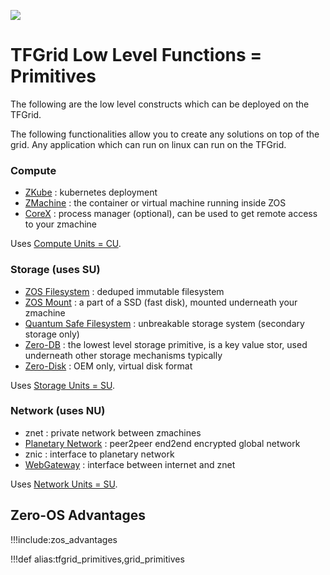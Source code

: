 ![](img/layer0_.jpg)

# TFGrid Low Level Functions = Primitives

The following are the low level constructs which can be deployed on the TFGrid.

The following functionalities allow you to create any solutions on top of the grid.
Any application which can run on linux can run on the TFGrid.

### Compute

- [ZKube](compute/zkube) : kubernetes deployment
- [ZMachine](compute/zmachine) : the container or virtual machine running inside ZOS
- [CoreX](compute/corex) : process manager (optional), can be used to get remote access to your zmachine

Uses [Compute Units = CU](../../grid/concepts/cloudunits.md).

### Storage (uses SU)

- [ZOS Filesystem](zos_fs) : deduped immutable filesystem
- [ZOS Mount](zmount) : a part of a SSD (fast disk), mounted underneath your zmachine
- [Quantum Safe Filesystem](qsfs) : unbreakable storage system (secondary storage only)
- [Zero-DB](zdb) : the lowest level storage primitive, is a key value stor, used underneath other storage mechanisms typically
- [Zero-Disk](zdisk) : OEM only, virtual disk format

Uses [Storage Units = SU](cloudunits).

### Network (uses NU)

- znet : private network between zmachines
- [Planetary Network](planetary_network) : peer2peer end2end encrypted global network
- znic : interface to planetary network
- [WebGateway](webgw) : interface between internet and znet
<!-- - [Peer2Peer Agent](p2pagent) : p2p agent terminates the traffic coming from the webgw. -->

Uses [Network Units = SU](cloudunits).

## Zero-OS Advantages

!!!include:zos_advantages


!!!def alias:tfgrid_primitives,grid_primitives

